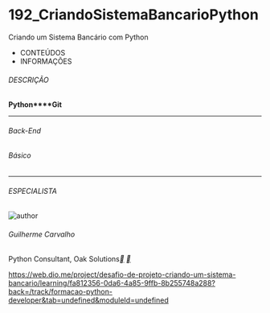 # 192_CriandoSistemaBancarioPython
Criando um Sistema Bancário com Python



- CONTEÚDOS
- INFORMAÇÕES

###### DESCRIÇÃO



**Python****Git**

------

###### Back-End

###### Básico

------

###### ESPECIALISTA

![author](https://hermes.digitalinnovation.one/users/author/photos/a3180b3e-7e82-4819-892e-79e52c575c79.jfif)

###### Guilherme Carvalho

Python Consultant, Oak Solutions[**](https://www.linkedin.com/in/guilherme-arthur-de-carvalho/) [**](https://github.com/guicarvalho)



https://web.dio.me/project/desafio-de-projeto-criando-um-sistema-bancario/learning/fa812356-0da6-4a85-9ffb-8b255748a288?back=/track/formacao-python-developer&tab=undefined&moduleId=undefined



